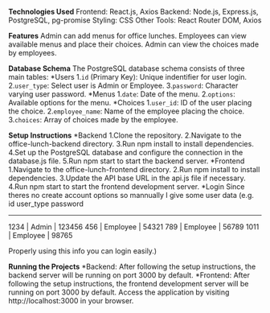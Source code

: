 **Technologies Used**
Frontend: React.js, Axios
Backend: Node.js, Express.js, PostgreSQL, pg-promise
Styling: CSS
Other Tools: React Router DOM, Axios

**Features**
Admin can add menus for office lunches.
Employees can view available menus and place their choices.
Admin can view the choices made by employees.

**Database Schema**
The PostgreSQL database schema consists of three main tables:
*Users
1.`id` (Primary Key): Unique indentifier for user login.
2.`user_type`: Select user is Admin or Employee.
3.`password`: Character varying user password.
*Menus
1.`date`: Date of the menu.
2.`options`: Available options for the menu.
*Choices
1.`user_id`: ID of the user placing the choice.
2.`employee_name`: Name of the employee placing the choice.
3.`choices`: Array of choices made by the employee.

**Setup Instructions**
*Backend
1.Clone the repository.
2.Navigate to the office-lunch-backend directory.
3.Run npm install to install dependencies.
4.Set up the PostgreSQL database and configure the connection in the database.js file.
5.Run npm start to start the backend server.
*Frontend
1.Navigate to the office-lunch-frontend directory.
2.Run npm install to install dependencies.
3.Update the API base URL in the api.js file if necessary.
4.Run npm start to start the frontend development server.
*Login
Since theres no create account options so mannually I give some user data (e.g. 
 id       user_type     password 
-------  ------------   ----------
1234  |    Admin      |  123456
456   |    Employee    |  54321
789   |    Employee    |  56789
1011  |    Employee    |  98765

Properly using this info you can login easily.)

**Running the Projects**
*Backend: After following the setup instructions, the backend server will be running on port 3000 by default.
*Frontend: After following the setup instructions, the frontend development server will be running on port 3000 by default. Access the application by visiting http://localhost:3000 in your browser.
